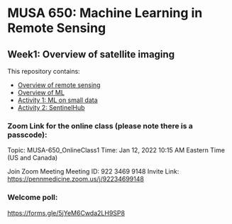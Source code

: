# MUSA 650: Machine Learning in Remote Sensing

## Week1: Overview of satellite imaging

This repository contains:

- [Overview of remote sensing](w1_RS.pdf)
- [Overview of ML](w1_MUSA650-MLIntro.pdf)
- [Activity 1: ML on small data](Prac1_ml_on_small_data.ipynb)
- [Activity 2: SentinelHub](Prac2_SentinelHub.ipynb)

### Zoom Link for the online class (please note there is a passcode):
Topic: MUSA-650_OnlineClass1
Time: Jan 12, 2022 10:15 AM Eastern Time (US and Canada)

Join Zoom Meeting
Meeting ID: 922 3469 9148
Invite Link: https://pennmedicine.zoom.us/j/92234699148

### Welcome poll:

https://forms.gle/5jYeM6Cwda2LH9SP8
